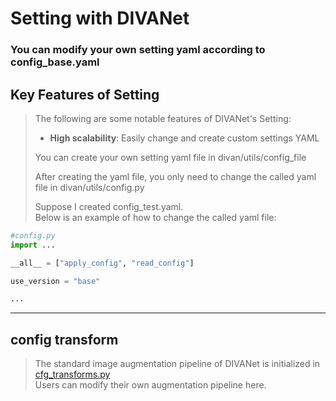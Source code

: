 # Setting with DIVANet
### You can modify your own setting yaml according to config_base.yaml
## **Key Features of Setting**
>The following are some notable features of DIVANet's Setting:
>+ **High scalability**: Easily change and create custom settings YAML
>
> You can create your own setting yaml file in divan/utils/config_file
> 
> After creating the yaml file, you only need to change the called yaml file in divan/utils/config.py
> 
>  Suppose I created config_test.yaml.  
>  Below is an example of how to change the called yaml file:


```python
#config.py
import ...

__all__ = ["apply_config", "read_config"]

use_version = "base"

...

```
---

## **config transform**
> The standard image augmentation pipeline of DIVANet is initialized in [cfg_transforms.py](config_file/)  
> Users can modify their own augmentation pipeline here.

